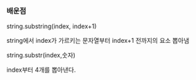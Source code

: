 ### 배운점

string.substring(index, index+1)

string에서 index가 가르키는 문자열부터 index+1 전까지의 요소 뽑아냄

string.substr(index,숫자)

index부터 4개를 뽑아낸다.
